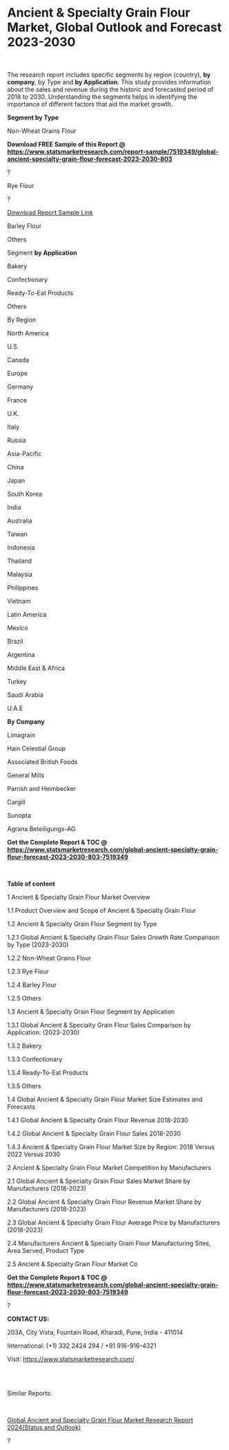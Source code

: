 <h1>Ancient & Specialty Grain Flour Market, Global Outlook and Forecast 2023-2030</h1><br/><p>The research report includes specific segments by region (country), <strong>by company</strong>, by Type and <strong>by Application</strong>. This study provides information about the sales and revenue during the historic and forecasted period of 2018 to 2030. Understanding the segments helps in identifying the importance of different factors that aid the market growth.</p>
 
 
 
 <p><strong>Segment by Type</strong></p>
 
 
 
 <p>Non-Wheat Grains Flour</p>
 
 
 
 <div><b>Download FREE Sample of this Report @ <a href="https://www.statsmarketresearch.com/download-free-sample/7519349/global-ancient-specialty-grain-flour-forecast-2023-2030-803">https://www.statsmarketresearch.com/report-sample/7519349/global-ancient-specialty-grain-flour-forecast-2023-2030-803</a></b></div>
 
 
 
 <p>? </p>
 
 
 
 <p>Rye Flour</p>
 
 
 
 <p>? </p>
 
 
 
 <p><a href="https://www.statsmarketresearch.com/download-free-sample/7519349/global-ancient-specialty-grain-flour-forecast-2023-2030-803">Download Report Sample Link</a></p>
 
 
 
 <p>Barley Flour</p>
 
 
 
 <p>Others</p>
 
 
 
 <p>Segment <strong>by Application</strong></p>
 
 
 
 <p>Bakery</p>
 
 
 
 <p>Confectionary</p>
 
 
 
 <p>Ready-To-Eat Products</p>
 
 
 
 <p>Others</p>
 
 
 
 <p>By Region</p>
 
 
 
 <p>North America</p>
 
 
 
 <p>U.S.</p>
 
 
 
 <p>Canada</p>
 
 
 
 <p>Europe</p>
 
 
 
 <p>Germany</p>
 
 
 
 <p>France</p>
 
 
 
 <p>U.K.</p>
 
 
 
 <p>Italy</p>
 
 
 
 <p>Russia</p>
 
 
 
 <p>Asia-Pacific</p>
 
 
 
 <p>China</p>
 
 
 
 <p>Japan</p>
 
 
 
 <p>South Korea</p>
 
 
 
 <p>India</p>
 
 
 
 <p>Australia</p>
 
 
 
 <p>Taiwan</p>
 
 
 
 <p>Indonesia</p>
 
 
 
 <p>Thailand</p>
 
 
 
 <p>Malaysia</p>
 
 
 
 <p>Philippines</p>
 
 
 
 <p>Vietnam</p>
 
 
 
 <p>Latin America</p>
 
 
 
 <p>Mexico</p>
 
 
 
 <p>Brazil</p>
 
 
 
 <p>Argentina</p>
 
 
 
 <p>Middle East & Africa</p>
 
 
 
 <p>Turkey</p>
 
 
 
 <p>Saudi Arabia</p>
 
 
 
 <p>U.A.E</p>
 
 
 
 <p><strong>By Company</strong></p>
 
 
 
 <p>Limagrain</p>
 
 
 
 <p>Hain Celestial Group</p>
 
 
 
 <p>Associated British Foods</p>
 
 
 
 <p>General Mills</p>
 
 
 
 <p>Parrish and Heimbecker</p>
 
 
 
 <p>Cargill</p>
 
 
 
 <p>Sunopta</p>
 
 
 
 <p>Agrana Beteiligungs-AG</p>
 
 
 
 <div><b>Get the Complete Report & TOC @ <a href="https://www.statsmarketresearch.com/global-ancient-specialty-grain-flour-forecast-2023-2030-803-7519349">https://www.statsmarketresearch.com/global-ancient-specialty-grain-flour-forecast-2023-2030-803-7519349</a></b></div>
 
 
 
 <p><br />
 
 <b>Table of content</b></p>
 
 
 
 <p>1 Ancient & Specialty Grain Flour Market Overview<br />
 
 1.1 Product Overview and Scope of Ancient & Specialty Grain Flour<br />
 
 1.2 Ancient & Specialty Grain Flour Segment by Type<br />
 
 1.2.1 Global Ancient & Specialty Grain Flour Sales Growth Rate Comparison by Type (2023-2030)<br />
 
 1.2.2 Non-Wheat Grains Flour<br />
 
 1.2.3 Rye Flour<br />
 
 1.2.4 Barley Flour<br />
 
 1.2.5 Others<br />
 
 1.3 Ancient & Specialty Grain Flour Segment by Application<br />
 
 1.3.1 Global Ancient & Specialty Grain Flour Sales Comparison by Application: (2023-2030)<br />
 
 1.3.2 Bakery<br />
 
 1.3.3 Confectionary<br />
 
 1.3.4 Ready-To-Eat Products<br />
 
 1.3.5 Others<br />
 
 1.4 Global Ancient & Specialty Grain Flour Market Size Estimates and Forecasts<br />
 
 1.4.1 Global Ancient & Specialty Grain Flour Revenue 2018-2030<br />
 
 1.4.2 Global Ancient & Specialty Grain Flour Sales 2018-2030<br />
 
 1.4.3 Ancient & Specialty Grain Flour Market Size by Region: 2018 Versus 2022 Versus 2030<br />
 
 2 Ancient & Specialty Grain Flour Market Competition by Manufacturers<br />
 
 2.1 Global Ancient & Specialty Grain Flour Sales Market Share by Manufacturers (2018-2023)<br />
 
 2.2 Global Ancient & Specialty Grain Flour Revenue Market Share by Manufacturers (2018-2023)<br />
 
 2.3 Global Ancient & Specialty Grain Flour Average Price by Manufacturers (2018-2023)<br />
 
 2.4 Manufacturers Ancient & Specialty Grain Flour Manufacturing Sites, Area Served, Product Type<br />
 
 2.5 Ancient & Specialty Grain Flour Market Co</p>
 
 
 
 <div><b>Get the Complete Report & TOC @ <a href="https://www.statsmarketresearch.com/global-ancient-specialty-grain-flour-forecast-2023-2030-803-7519349">https://www.statsmarketresearch.com/global-ancient-specialty-grain-flour-forecast-2023-2030-803-7519349</a></b></div>
 
 
 
 <p>? </p>
 
 
 
 <p><b>CONTACT US:</b><br />
 
 203A, City Vista, Fountain Road, Kharadi, Pune, India - 411014<br />
 
 International: (+1) 332 2424 294 / +91 916-916-4321<br />
 
 Visit: <a href="https://www.statsmarketresearch.com/">https://www.statsmarketresearch.com/</a><br />
 
 <br />
 
 <br />
 
 Similar Reports:<br />
 
 <br />
 
 <a href="https://www.statsmarketresearch.com/global-ancient-specialty-grain-flour-2024-726-7993253">Global Ancient and Specialty Grain Flour Market Research Report 2024(Status and Outlook)</a><br />
 
 ? </p>
